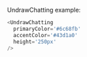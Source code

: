 UndrawChatting example:

```js
<UndrawChatting 
  primaryColor='#6c68fb'
  accentColor='#43d1a0'
  height='250px'
/>
```